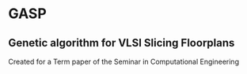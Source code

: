 # GASP
## Genetic algorithm for VLSI Slicing Floorplans

Created for a Term paper of the Seminar in Computational Engineering
